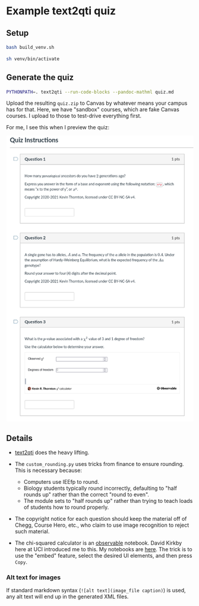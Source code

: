 # Example text2qti quiz

## Setup

```sh
bash build_venv.sh
```

```sh
sh venv/bin/activate
```

## Generate the quiz

```sh
PYTHONPATH=. text2qti --run-code-blocks --pandoc-mathml quiz.md
```

Upload the resulting `quiz.zip` to Canvas by whatever means your campus has for that.
Here, we have "sandbox" courses, which are fake Canvas courses.
I upload to those to test-drive everything first.

For me, I see this when I preview the quiz:

![](output.png)

## Details

* [text2qti](https://github.com/gpoore/text2qti) does the heavy lifting.

* The `custom_rounding.py` uses tricks from finance to ensure rounding.
  This is necessary because:

  * Computers use IEEfp to round.
  * Biology students typically round incorrectly, defaulting
    to "half rounds up" rather than the correct "round to even".
  * The module sets to "half rounds up" rather than trying to teach
    loads of students how to round properly.

* The copyright notice for each question should keep the material off of Chegg, Course Hero, etc.,
  who claim to use image recognition to reject such material.

* The chi-squared calculator is an [observable](https://www.observablehq.com) notebook.
  David Kirkby here at UCI introduced me to this.
  My notebooks are [here](https://observablehq.com/@molpopgen?tab=notebooks).
  The trick is to use the "embed" feature, select the desired UI elements, and then press `Copy`.

### Alt text for images

If standard markdown syntax (`![alt text](image_file caption)`) is used, any alt text will end up in the generated XML files.
